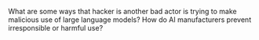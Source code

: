 What are some ways that hacker is another bad actor is trying to make malicious use of large language models? How do AI manufacturers prevent irresponsible or harmful use? 